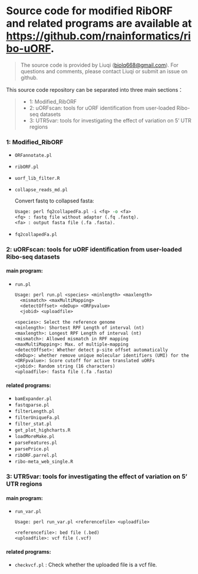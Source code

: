 # Source code for modified RibORF and related programs are available at https://github.com/rnainformatics/ribo-uORF.

> The source code is provided by Liuqi (biolq668@gmail.com). For questions and comments, please contact Liuqi or submit an issue on github.

This source code repository can be separated into three main sections：

> - 1: Modified_RibORF
> - 2: uORFscan: tools for uORF identification from user-loaded Ribo-seq datasets
> - 3: UTR5var: tools for investigating the effect of variation on 5’ UTR regions

### 1: Modified_RibORF

- `ORFannotate.pl`

- `ribORF.pl`

- `uorf_lib_filter.R`

- `collapse_reads_md.pl`

  Convert fastq to collapsed fasta:

  ```perl
  Usage: perl fq2collapedFa.pl -i <fq> -o <fa>
  <fq> : fastq file without adaptor (.fq .fastq).
  <fa> : output fasta file (.fa .fasta).
  ```

- `fq2collapedFa.pl`

### 2: uORFscan: tools for uORF identification from user-loaded Ribo-seq datasets

####  main program:

- `run.pl`   

  ```txt
  Usage: perl run.pl <species> <minlength> <maxlength>
  	<mismatch> <maxMultiMapping> 
  	<detectOffset> <deDup> <ORFpvalue> 
  	<jobid> <uploadfile>
  	
  <species>: Select the reference genome 
  <minlength>: Shortest RPF Length of interval (nt)
  <maxlength>: Longest RPF Length of interval (nt)
  <mismatch>: Allowed mismatch in RPF mapping
  <maxMultiMapping>: Max. of multiple-mapping
  <detectOffset>: Whether detect p-site offset automatically
  <deDup>: whether remove unique molecular identifiers (UMI) for the Ribo-seq data which used UMI to differentiate biological duplicates from PCR duplicates
  <ORFpvalue>: Score cutoff for active translated uORFs
  <jobid>: Random string (16 characters)
  <uploadfile>: fasta file (.fa .fasta)
  ```

#### related programs:

- `bamExpander.pl`
- `fastqparse.pl`
- `filterLength.pl`
- `filterUniqueFa.pl`
- `filter_stat.pl`
- `get_plot_highcharts.R`
- `loadMoreMake.pl`
- `parseFeatures.pl`
- `parsePrice.pl`
- `ribORF.parrel.pl`
- `ribo-meta_web_single.R`

### 3: UTR5var: tools for investigating the effect of variation on 5’ UTR regions

####  main program:
- `run_var.pl` 

  ```txt
  Usage: perl run_var.pl <referencefile> <uploadfile>
  
  <referencefile>: bed file (.bed)
  <uploadfile>: vcf file (.vcf)
  ```
####  related programs:
- `checkvcf.pl` :  Check whether the uploaded file is a vcf file.
